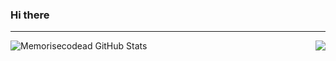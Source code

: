 ### Hi there 
---
<img align="left" alt ="Memorisecodead GitHub Stats" src = "https://github-readme-stats.vercel.app/api?username=memorisecodead&show_icons=true&hide_border=true" />
<img align= "right" alt =" " src = "https://github-readme-stats.vercel.app/api?username=memorisecodead&hide=contribs,prs" />
